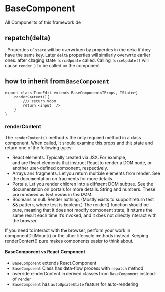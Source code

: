 # BaseComponent
All Components of this framework de 
## repatch(delta)
. Properties of `state` will be overwritten by properties in the delta if they have the same key.  Later `delta` properties will similarly overwrite earlier ones. after chaging state `forceUpdate` called.
Calling `forceUpdate()` will cause `render()` to be called on the component.

## how to inherit from `BaseComponent`
```tsx
export class TimeEdit extends BaseComponent<IProps, IState>{
    renderContent(){
        /// return vdom
        return <input  />
    }
}
```
### renderContent

The `renderContent()` method is the only required method in a class component.
When called, it should examine this.props and this.state and return one of the following types:

- React elements. Typically created via JSX. For example, <div /> and <MyComponent /> are React elements that instruct React to render a DOM node, or another user-defined component, respectively.
- Arrays and fragments. Let you return multiple elements from render. See the documentation on fragments for more details.
- Portals. Let you render children into a different DOM subtree. See the documentation on portals for more details.
String and numbers. These are rendered as text nodes in the DOM.
- Booleans or null. Render nothing. (Mostly exists to support return test && <Child /> pattern, where test is boolean.)
The render() function should be pure, meaning that it does not modify component state, it returns the same result each time it’s invoked, and it does not directly interact with the browser.

If you need to interact with the browser, perform your work in componentDidMount() or the other lifecycle methods instead. Keeping renderContent() pure makes components easier to think about.

#### BaseComponent vs React.Component

- `BaseComponent` extends React.Component 
- `BaseComponent` Class has data-flow process with `repatch` method 
- override renderContent in derived classes from `BaseComponent` instead-of `render`
- `BaseComponent` has `autoUpdateState` feature for auto-rendering         
